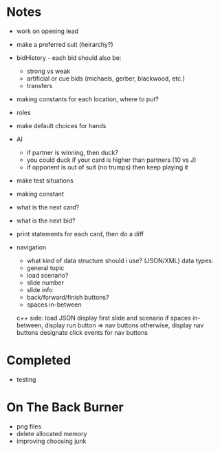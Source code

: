 Notes
=======

- work on opening lead
- make a preferred suit (heirarchy?)
- bidHistory - each bid should also be:
	- strong vs weak
	- artificial or cue bids (michaels, gerber, blackwood, etc.)
	- transfers
- making constants for each location, where to put?

- roles
- make default choices for hands

- AI
	- if partner is winning, then duck?
	- you could duck if your card is higher than partners (10 vs J)
	- if opponent is out of suit (no trumps) then keep playing it

- make test situations
- making constant
- what is the next card?
- what is the next bid?
- print statements for each card, then do a diff

- navigation
	- what kind of data structure should i use? (JSON/XML)
	data types:
	- general topic
	- load scenario?
	- slide number
	- slide info
	- back/forward/finish buttons?
	- spaces in-between

	c++ side:
	load JSON
	display first slide and scenario
	if spaces in-between, display run button => nav buttons
	otherwise, display nav buttons
	designate click events for nav buttons


Completed
=============
- testing

On The Back Burner
==============

- png files
- delete allocated memory
- improving choosing junk